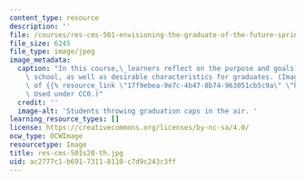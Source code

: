 ```yaml
---
content_type: resource
description: ''
file: /courses/res-cms-501-envisioning-the-graduate-of-the-future-spring-2020/ac2777c1b69173118110c7d9c243c3ff_res-cms-501s20-th.jpg
file_size: 6245
file_type: image/jpeg
image_metadata:
  caption: "In this course,\_learners reflect on the purpose and goals of secondary\
    \ school, as well as desirable characteristics for graduates. (Image courtesy\
    \ of {{% resource_link \"17f9ebea-9e7c-4b47-8b74-963051cb5c9a\" \"hippopx\" %}}.\
    \ Used under CC0.)"
  credit: ''
  image-alt: 'Students throwing graduation caps in the air. '
learning_resource_types: []
license: https://creativecommons.org/licenses/by-nc-sa/4.0/
ocw_type: OCWImage
resourcetype: Image
title: res-cms-501s20-th.jpg
uid: ac2777c1-b691-7311-8110-c7d9c243c3ff
---
```

